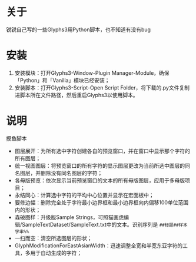 # 关于
锐锐自己写的一些Glyphs3用Python脚本，也不知道有没有bug

# 安装
1. 安装模块：打开Glyphs3-Window-Plugin Manager-Module，确保「Python」和「Vanilla」模块已经安装；
2. 安装脚本：打开Glyphs3-Script-Open Script Folder，将下载的.py文件复制进脚本所在文件路径，然后重启Glyphs3以使用脚本。

# 说明
摸鱼脚本
* 图层展开：为所有选中字符创建各自的预览窗口，并在窗口中显示那个字符的所有图层；
* 统一视图图层：将预览窗口的所有字符的显示图层更改为当前所选中图层的同名图层，并删除没有同名图层的字符；
* 各母版预览：依次显示当前预览窗口的文本的所有母版图层，应用于多母版项目；
* 永结同心：计算选中字符的平均中心位置并显示在宏面板中；
* 要修边幅：删除完全处于字符最小边界框和最小边界框向内偏移100单位范围内的形状；
* 森破图样：升级版Sample Strings，可照猫画虎编辑/SampleTextDataset/SampleText.txt中的文本。识别序列是
   `##标题##样本字串%%`
* 一扫而空：清空所选图层的形状；
* GlyphModificationForEastAsianWidth：迅速调整全宽和半宽东亚字符的工具，多用于自动生成的字符；
